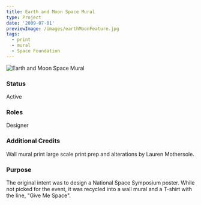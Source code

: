 ```yaml
---
title: Earth and Moon Space Mural
type: Project
date: '2009-07-01'
previewImage: /images/earthMoonFeature.jpg
tags:
  - print
  - mural
  - Space Foundation
---
```

![Earth and Moon Space Mural](/images/earthMoonTop.jpg)

### Status

Active

### Roles

Designer

### Additional Credits

Wall mural print large scale print prep and alterations by Lauren Mothersole.

### Purpose

The original intent was to design a National Space Symposium poster. While not picked for the event, it was recycled into a wall mural and a T-shirt with the line, "Give Me Space".

